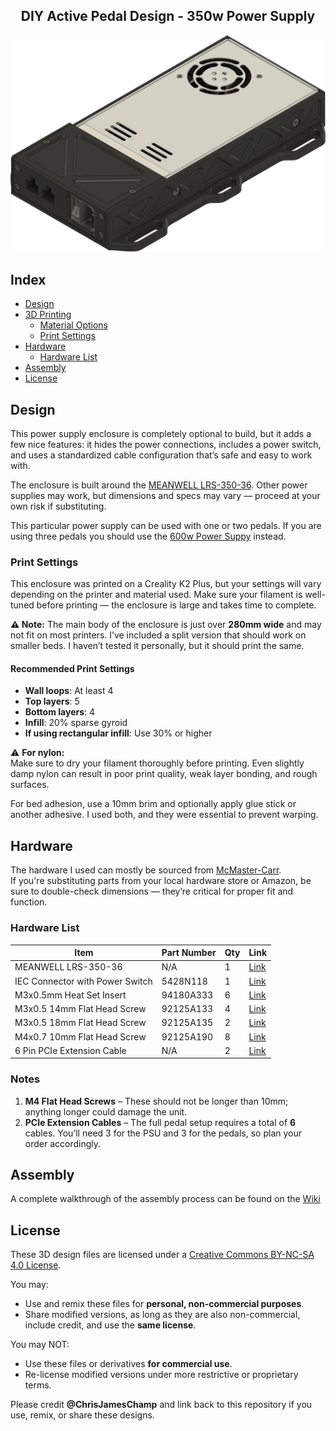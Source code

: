 <h2 align="center">DIY Active Pedal Design - 350w Power Supply</h2>

<div align="center">
  <img width="800" alt="Header" src="https://github.com/chrisjameschamp/DIY-Active-Pedal-Design/blob/main/Design%20Files/350w%20Power%20Supply/Images/Champ_350w_PowerSupply_V1.png">
</div>

## Index

- [Design](#design)
- [3D Printing](#3d-printing)
  - [Material Options](#material-options)
  - [Print Settings](#print-settings)
- [Hardware](#hardware)
  - [Hardware List](#hardware-list)
- [Assembly](#assembly)
- [License](#license)

## Design

This power supply enclosure is completely optional to build, but it adds a few nice features: it hides the power connections, includes a power switch, and uses a standardized cable configuration that’s safe and easy to work with.

The enclosure is built around the [MEANWELL LRS-350-36](https://www.omc-stepperonline.com/lrs-350-36-mean-well-350w-36vdc-9-7a-115-230vac-enclosed-switching-power-supply-lrs-350-36). Other power supplies may work, but dimensions and specs may vary — proceed at your own risk if substituting.

This particular power supply can be used with one or two pedals.  If you are using three pedals you should use the [600w Power Suppy](https://github.com/chrisjameschamp/DIY-Active-Pedal-Design/tree/main/Design%20Files/600w%20Power%20Supply) instead.

### Print Settings

This enclosure was printed on a Creality K2 Plus, but your settings will vary depending on the printer and material used. Make sure your filament is well-tuned before printing — the enclosure is large and takes time to complete.

**⚠️ Note:** The main body of the enclosure is just over **280mm wide** and may not fit on most printers. I’ve included a split version that should work on smaller beds. I haven’t tested it personally, but it should print the same.

#### Recommended Print Settings

- **Wall loops**: At least 4
- **Top layers**: 5
- **Bottom layers**: 4
- **Infill**: 20% sparse gyroid
- **If using rectangular infill**: Use 30% or higher

⚠️ **For nylon:**  
Make sure to dry your filament thoroughly before printing. Even slightly damp nylon can result in poor print quality, weak layer bonding, and rough surfaces.

For bed adhesion, use a 10mm brim and optionally apply glue stick or another adhesive. I used both, and they were essential to prevent warping.

## Hardware

The hardware I used can mostly be sourced from [McMaster-Carr](https://www.mcmaster.com/).  
If you're substituting parts from your local hardware store or Amazon, be sure to double-check dimensions — they’re critical for proper fit and function.

### Hardware List

| **Item**                        | **Part Number** | **Qty** | **Link** |
|---------------------------------|-----------------|---------|----------|
| MEANWELL LRS-350-36             | N/A             | 1       | [Link](https://www.omc-stepperonline.com/lrs-350-36-mean-well-350w-36vdc-9-7a-115-230vac-enclosed-switching-power-supply-lrs-350-36) |
| IEC Connector with Power Switch | 5428N118        | 1       | [Link](https://www.mcmaster.com/5428N118/) |
| M3x0.5mm Heat Set Insert        | 94180A333       | 6       | [Link](https://www.mcmaster.com/94180a333/) |
| M3x0.5 14mm Flat Head Screw     | 92125A133       | 4       | [Link](https://www.mcmaster.com/92125A133/) |
| M3x0.5 18mm Flat Head Screw     | 92125A135       | 2       | [Link](https://www.mcmaster.com/92125A135/) |
| M4x0.7 10mm Flat Head Screw     | 92125A190       | 8       | [Link](https://www.mcmaster.com/92125A190/) |
| 6 Pin PCIe Extension Cable      | N/A             | 2       | [Link](https://a.co/d/cVutRBN) |

### Notes

1. **M4 Flat Head Screws** – These should not be longer than 10mm; anything longer could damage the unit.
2. **PCIe Extension Cables** – The full pedal setup requires a total of **6** cables. You’ll need 3 for the PSU and 3 for the pedals, so plan your order accordingly.

## Assembly

A complete walkthrough of the assembly process can be found on the [Wiki](https://github.com/chrisjameschamp/DIY-Active-Pedal-Design/wiki/3-%E2%80%90-PSU-Assembly)

## License

These 3D design files are licensed under a [Creative Commons BY-NC-SA 4.0 License](https://creativecommons.org/licenses/by-nc-sa/4.0/).

You may:
- Use and remix these files for **personal, non-commercial purposes**.
- Share modified versions, as long as they are also non-commercial, include credit, and use the **same license**.

You may NOT:
- Use these files or derivatives **for commercial use**.
- Re-license modified versions under more restrictive or proprietary terms.

Please credit **@ChrisJamesChamp** and link back to this repository if you use, remix, or share these designs.
